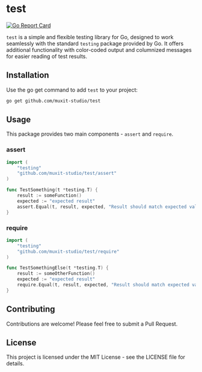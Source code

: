# test

[![Go Report Card](https://goreportcard.com/badge/github.com/muxit-studio/test)](https://goreportcard.com/report/github.com/muxit-studio/test)

`test` is a simple and flexible testing library for Go, designed to work seamlessly with the standard `testing` package provided by Go. It offers additional functionality with color-coded output and columnized messages for easier reading of test results.

## Installation

Use the go get command to add `test` to your project:

```bash
go get github.com/muxit-studio/test
```

## Usage

This package provides two main components - `assert` and `require`.

### assert
```go
import (
	"testing"
	"github.com/muxit-studio/test/assert"
)

func TestSomething(t *testing.T) {
	result := someFunction()
	expected := "expected result"
	assert.Equal(t, result, expected, "Result should match expected value")
}
```

### require
```go
import (
	"testing"
	"github.com/muxit-studio/test/require"
)

func TestSomethingElse(t *testing.T) {
	result := someOtherFunction()
	expected := "expected result"
	require.Equal(t, result, expected, "Result should match expected value")
}
```

## Contributing

Contributions are welcome! Please feel free to submit a Pull Request.

## License

This project is licensed under the MIT License - see the LICENSE file for details.

